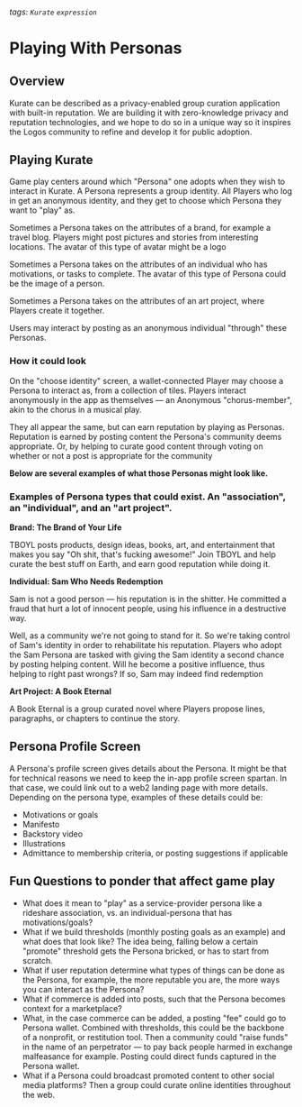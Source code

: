 ###### tags: `Kurate` `expression`
#  Playing With Personas

## Overview
Kurate can be described as a privacy-enabled group curation application with built-in reputation. We are building it with zero-knowledge privacy and reputation technologies, and we hope to do so in a unique way so it inspires the Logos community to refine and develop it for public adoption.

## Playing Kurate
Game play centers around which "Persona" one adopts when they wish to interact in Kurate. A Persona represents a group identity. All Players who log in get an anonymous identity, and they get to choose which Persona they want to "play" as.

Sometimes a Persona takes on the attributes of a brand, for example a travel blog. Players might post pictures and stories from interesting locations. The avatar of this type of avatar might be a logo

Sometimes a Persona takes on the attributes of an individual who has motivations, or tasks to complete. The avatar of this type of Persona could be the image of a person.

Sometimes a Persona takes on the attributes of an art project, where Players create it together.

Users may interact by posting as an anonymous individual  "through" these Personas.

### How it could look
On the "choose identity" screen, a wallet-connected Player may choose a Persona to interact as, from a collection of tiles. Players interact anonymously in the app as themselves — an Anonymous "chorus-member", akin to the chorus in a musical play. 

They all appear the same, but can earn reputation by playing as Personas. Reputation is earned by posting content the Persona's community deems appropriate. Or, by helping to curate good content through voting on whether or not a post is appropriate for the community 


**Below are several examples of what those Personas might look like.**

### Examples of Persona types that could exist. An "association", an "individual", and an "art project".

**Brand: The Brand of Your Life**

TBOYL posts products, design ideas, books, art, and entertainment that makes you say "Oh shit, that's fucking awesome!" Join TBOYL and help curate the best stuff on Earth, and earn good reputation while doing it.

**Individual: Sam Who Needs Redemption**

Sam is not a good person — his reputation is in the shitter. He committed a fraud that hurt a lot of innocent people, using his influence in a destructive way. 

Well, as a community we're not going to stand for it. So we're taking control of Sam's identity in order to rehabilitate his reputation. Players who adopt the Sam Persona are tasked with giving the Sam identity a second chance by posting helping content. Will he become a positive influence, thus helping to right past wrongs? If so, Sam may indeed find redemption

**Art Project: A Book Eternal**

A Book Eternal is a group curated novel where Players propose lines, paragraphs, or chapters to continue the story.


## Persona Profile Screen
A Persona's profile screen gives details about the Persona. It might be that for technical reasons we need to keep the in-app profile screen spartan. In that case, we could link out to a web2 landing page with more details. Depending on the persona type, examples of these details could be:
- Motivations or goals
- Manifesto
- Backstory video
- Illustrations
- Admittance to membership criteria, or posting suggestions if applicable

## Fun Questions to ponder that affect game play
- What does it mean to "play" as a service-provider persona like a rideshare association, vs. an individual-persona that has motivations/goals?
- What if we build thresholds (monthly posting goals as an example) and what does that look like? The idea being, falling below a certain "promote" threshold gets the Persona bricked, or has to start from scratch.
- What if user reputation determine what types of things can be done as the Persona, for example, the more reputable you are, the more ways you can interact as the Persona?
- What if commerce is added into posts, such that the Persona becomes context for a marketplace?
- What, in the case commerce can be added, a posting "fee" could go to Persona wallet. Combined with thresholds, this could be the backbone of a nonprofit, or restitution tool. Then a community could "raise funds" in the name of an perpetrator — to pay back people harmed in exchange malfeasance for example. Posting could direct funds captured in the Persona wallet.
- What if a Persona could broadcast promoted content to other social media platforms? Then a group could curate online identities throughout the web.

